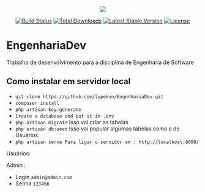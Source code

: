 <p align="center"><img src="https://laravel.com/assets/img/components/logo-laravel.svg"></p>

<p align="center">
<a href="https://travis-ci.org/laravel/framework"><img src="https://travis-ci.org/laravel/framework.svg" alt="Build Status"></a>
<a href="https://packagist.org/packages/laravel/framework"><img src="https://poser.pugx.org/laravel/framework/d/total.svg" alt="Total Downloads"></a>
<a href="https://packagist.org/packages/laravel/framework"><img src="https://poser.pugx.org/laravel/framework/v/stable.svg" alt="Latest Stable Version"></a>
<a href="https://packagist.org/packages/laravel/framework"><img src="https://poser.pugx.org/laravel/framework/license.svg" alt="License"></a>
</p>

# EngenhariaDev
Trabalho de desenvolvimento para a disciplina de Engenharia de Software


## Como instalar em servidor local ##

* `git clone https://github.com/lypekun/EngenhariaDev.git`
* `composer install`
* `php artisan key:generate`
* `Create a database and put it in .env`
* `php artisan migrate` Isso vai criar as tabelas
* `php artisan db:seed` Isso vai popular algumas tabelas como a de Usuários.
* `php artisan serve Para ligar o servidor em : http://localhost:8000/`

Usuários:

Admin :
* Login `admin@admin.com`
* Senha `123456`




